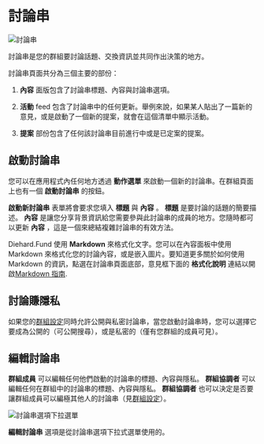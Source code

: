 # 討論串

<img class="screenshot" alt="討論串" src="thread_page.png" />

討論串是您的群組要討論話題、交換資訊並共同作出決策的地方。

討論串頁面共分為三個主要的部份：

1.  **內容** 面版包含了討論串標題、內容與討論串選項。

2.  **活動** feed 包含了討論串中的任何更新。舉例來說，如果某人貼出了一篇新的意見，或是啟動了一個新的提案，就會在這個清單中顯示活動。

3.  **提案** 部份包含了任何該討論串目前進行中或是已定案的提案。

## 啟動討論串

您可以在應用程式內任何地方透過 **動作選單** 來啟動一個新的討論串。在群組頁面上也有一個 **啟動討論串** 的按鈕。

**啟動新討論串** 表單將會要求您填入 **標題** 與 **內容** 。 **標題** 是要討論的話題的簡要描述。 **內容** 是讓您分享背景資訊給您需要參與此討論串的成員的地方。您隨時都可以更新 **內容** ，這是一個來總結複雜討論串的有效方法。

Diehard.Fund 使用 **Markdown** 來格式化文字。您可以在內容面板中使用 Markdown 來格式化您的討論內容，或是嵌入圖片。要知道更多關於如何使用 Markdown 的資訊，點選在討論串頁面底部，意見框下面的 **格式化說明** 連結以開啟[Markdown 指南](https://loomio.org/markdown).

## 討論賺隱私

如果您的[群組設定](group_settings.html)同時允許公開與私密討論串，當您啟動討論串時，您可以選擇它要成為公開的（可公開搜尋），或是私密的（僅有您群組的成員可見）。

## 編輯討論串

**群組成員** 可以編輯任何他們啟動的討論串的標題、內容與隱私。 **群組協調者** 可以編輯任何在群組中的討論串的標題、內容與隱私。 **群組協調者** 也可以決定是否要讓群組成員可以編極其他人的討論串（見[群組設定](group_settings.html)）。

<img class="screenshot" alt="討論串選項下拉選單" src="edit_thread.png" />

**編輯討論串** 選項是從討論串選項下拉式選單使用的。
